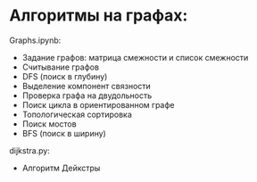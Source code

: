 # Алгоритмы на графах:

Graphs.ipynb:
- Задание графов: матрица смежности и список смежности
- Считывание графов
- DFS (поиск в глубину)
- Выделение компонент связности
- Проверка графа на двудольность
- Поиск цикла в ориентированном графе
- Топологическая сортировка 
- Поиск мостов
- BFS (поиск в ширину)

dijkstra.py:
- Алгоритм Дейкстры 

